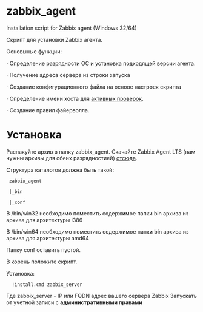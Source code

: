 

# zabbix_agent
Installation script for Zabbix agent (Windows 32/64)

Скрипт для установки Zabbix агента.

Основыные функции:
 
 ⋅ Определение разрядности ОС и установка подходящей версии агента.
 
 ⋅ Получение адреса сервера из строки запуска
 
 ⋅ Создание конфигурационного файла на основе настроек скрипта
 
 ⋅ Определение имени хоста для [активных проверок](https://www.zabbix.com/documentation/current/ru/manual/appendix/items/activepassive).
 
 ⋅ Создание правил файерволла.

# Установка

Распакуйте архив в папку zabbix_agent. 
Cкачайте Zabbix Agent LTS (нам нужны архивы для обеих разрядностией) [отсюда](https://www.zabbix.com/download_agents).

Структура каталогов должна быть такой:  

     zabbix_agent
     
     |_bin
     
     |_conf
     
В /bin/win32 необходимо поместить содержимое папки bin архива из архива для архитектуры i386

В /bin/win64 необходимо поместить содержимое папки bin архива из архива для архитектуры amd64

Папку conf оставить пустой.

В корень положите скрипт.
 
  Установка:

      !install.cmd zabbix_server

 Где zabbix_server - IP или FQDN адрес вашего сервера Zabbix
 Запускать от учетной записи с **административными правами**

